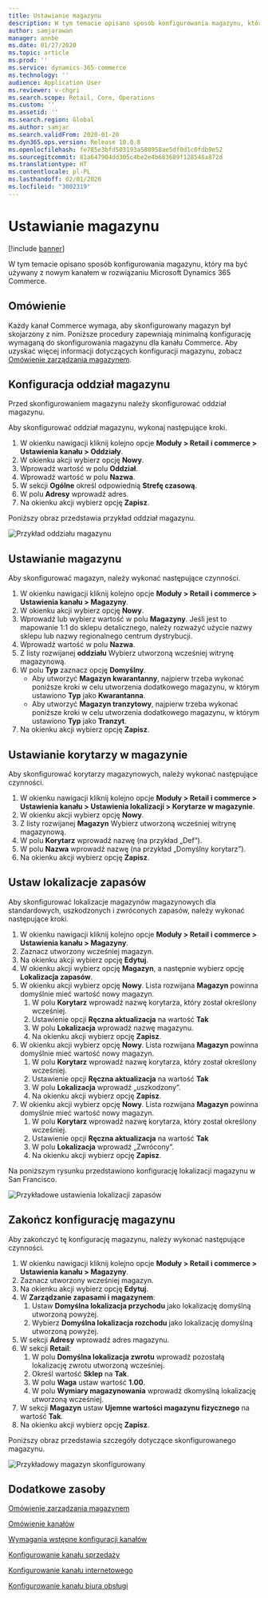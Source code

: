 ```yaml
---
title: Ustawianie magazynu
description: W tym temacie opisano sposób konfigurowania magazynu, który ma być używany z nowym kanałem w rozwiązaniu Microsoft Dynamics 365 Commerce.
author: samjarawan
manager: annbe
ms.date: 01/27/2020
ms.topic: article
ms.prod: ''
ms.service: dynamics-365-commerce
ms.technology: ''
audience: Application User
ms.reviewer: v-chgri
ms.search.scope: Retail, Core, Operations
ms.custom: ''
ms.assetid: ''
ms.search.region: Global
ms.author: samjar
ms.search.validFrom: 2020-01-20
ms.dyn365.ops.version: Release 10.0.8
ms.openlocfilehash: fe785e3bfd503193a588958ae5df0d1c0fdb9e52
ms.sourcegitcommit: 81a647904dd305c4be2e4b683689f128548a872d
ms.translationtype: HT
ms.contentlocale: pl-PL
ms.lasthandoff: 02/01/2020
ms.locfileid: "3002319"
---
```

# <a name="warehouse-set-up"></a>Ustawianie magazynu


[!include [banner](includes/banner.md)]

W tym temacie opisano sposób konfigurowania magazynu, który ma być używany z nowym kanałem w rozwiązaniu Microsoft Dynamics 365 Commerce.

## <a name="overview"></a>Omówienie

Każdy kanał Commerce wymaga, aby skonfigurowany magazyn był skojarzony z nim. Poniższe procedury zapewniają minimalną konfigurację wymaganą do skonfigurowania magazynu dla kanału Commerce. Aby uzyskać więcej informacji dotyczących konfiguracji magazynu, zobacz [Omówienie zarządzania magazynem](https://docs.microsoft.com/en-us/dynamics365/supply-chain/warehousing/warehouse-management-overview).

## <a name="configure-a-warehouse-site"></a>Konfiguracja oddział magazynu

Przed skonfigurowaniem magazynu należy skonfigurować oddział magazynu.

Aby skonfigurować oddział magazynu, wykonaj następujące kroki.

1. W okienku nawigacji kliknij kolejno opcje **Moduły \> Retail i commerce \> Ustawienia kanału \> Oddziały**.
1. W okienku akcji wybierz opcję **Nowy**.
1. Wprowadź wartość w polu **Oddział**.
1. Wprowadź wartość w polu **Nazwa**.
1. W sekcji **Ogólne** określ odpowiednią **Strefę czasową**.
1. W polu **Adresy** wprowadź adres.
1. Na okienku akcji wybierz opcję **Zapisz**.

Poniższy obraz przedstawia przykład oddział magazynu.

![Przykład oddziału magazynu](media/warehouse-site.png)

## <a name="set-up-a-warehouse"></a>Ustawianie magazynu

Aby skonfigurować magazyn, należy wykonać następujące czynności.

1. W okienku nawigacji kliknij kolejno opcje **Moduły \> Retail i commerce \> Ustawienia kanału \> Magazyny**.
1. W okienku akcji wybierz opcję **Nowy**.
1. Wprowadź lub wybierz wartość w polu **Magazyny**.  Jeśli jest to mapowanie 1:1 do sklepu detalicznego, należy rozważyć użycie nazwy sklepu lub nazwy regionalnego centrum dystrybucji.
1. Wprowadź wartość w polu **Nazwa**.
1. Z listy rozwijanej **oddziału** Wybierz utworzoną wcześniej witrynę magazynową.
1. W polu **Typ** zaznacz opcję **Domyślny**.
    - Aby utworzyć **Magazyn kwarantanny**, najpierw trzeba wykonać poniższe kroki w celu utworzenia dodatkowego magazynu, w którym ustawiono **Typ** jako **Kwarantanna**.
    - Aby utworzyć **Magazyn tranzytowy**, najpierw trzeba wykonać poniższe kroki w celu utworzenia dodatkowego magazynu, w którym ustawiono **Typ** jako **Tranzyt**.
1. Na okienku akcji wybierz opcję **Zapisz**.

## <a name="set-up-inventory-aisles"></a>Ustawianie korytarzy w magazynie

Aby skonfigurować korytarzy magazynowych, należy wykonać następujące czynności.

1. W okienku nawigacji kliknij kolejno opcje **Moduły \> Retail i commerce \> Ustawienia kanału \> Ustawienia lokalizacji \> Korytarze w magazynie**.
1. W okienku akcji wybierz opcję **Nowy**.
1. Z listy rozwijanej **Magazyn** Wybierz utworzoną wcześniej witrynę magazynową.
1. W polu **Korytarz** wprowadź nazwę (na przykład „Def”).
1. W polu **Nazwa** wprowadź nazwę (na przykład „Domyślny korytarz”).
1. Na okienku akcji wybierz opcję **Zapisz**.

## <a name="set-up-warehouse-inventory-locations"></a>Ustaw lokalizacje zapasów

Aby skonfigurować lokalizacje magazynów magazynowych dla standardowych, uszkodzonych i zwróconych zapasów, należy wykonać następujące kroki.

1. W okienku nawigacji kliknij kolejno opcje **Moduły \> Retail i commerce \> Ustawienia kanału \> Magazyny**.
1. Zaznacz utworzony wcześniej magazyn.
1. Na okienku akcji wybierz opcję **Edytuj**.
1. W okienku akcji wybierz opcję **Magazyn**, a następnie wybierz opcję **Lokalizacja zapasów**.
1. W okienku akcji wybierz opcję **Nowy**. Lista rozwijana **Magazyn** powinna domyślnie mieć wartość nowy magazyn.
    1. W polu **Korytarz** wprowadź nazwę korytarza, który został określony wcześniej. 
    1. Ustawienie opcji **Ręczna aktualizacja** na wartość **Tak**
    1. W polu **Lokalizacja** wprowadź nazwę magazynu.
    1. Na okienku akcji wybierz opcję **Zapisz**.
 1. W okienku akcji wybierz opcję **Nowy**.  Lista rozwijana **Magazyn** powinna domyślnie mieć wartość nowy magazyn.
    1. W polu **Korytarz** wprowadź nazwę korytarza, który został określony wcześniej.  
    1. Ustawienie opcji **Ręczna aktualizacja** na wartość **Tak**
    1. W polu **Lokalizacja** wprowadź „uszkodzony”.
    1. Na okienku akcji wybierz opcję **Zapisz**.
 1. W okienku akcji wybierz opcję **Nowy**.  Lista rozwijana **Magazyn** powinna domyślnie mieć wartość nowy magazyn.
    1. W polu **Korytarz** wprowadź nazwę korytarza, który został określony wcześniej. 
    1. Ustawienie opcji **Ręczna aktualizacja** na wartość **Tak**
    1. W polu **Lokalizacja** wprowadź „Zwrócony”.
    1. Na okienku akcji wybierz opcję **Zapisz**.
    
Na poniższym rysunku przedstawiono konfigurację lokalizacji magazynu w San Francisco.

![Przykładowe ustawienia lokalizacji zapasów](media/warehouse-inventory-locations.png)
    
## <a name="complete-warehouse-setup"></a>Zakończ konfigurację magazynu

Aby zakończyć tę konfigurację magazynu, należy wykonać następujące czynności.

1. W okienku nawigacji kliknij kolejno opcje **Moduły \> Retail i commerce \> Ustawienia kanału \> Magazyny**.
1. Zaznacz utworzony wcześniej magazyn.
1. Na okienku akcji wybierz opcję **Edytuj**.
1. W **Zarządzanie zapasami i magazynem**:
    1. Ustaw **Domyślna lokalizacja przychodu** jako lokalizację domyślną utworzoną powyżej.
    1. Wybierz **Domyślna lokalizacja rozchodu** jako lokalizację domyślną utworzoną powyżej.
1. W sekcji **Adresy** wprowadź adres magazynu.
1. W sekcji **Retail**: 
    1. W polu **Domyślna lokalizacja zwrotu** wprowadź pozostałą lokalizację zwrotu utworzoną wcześniej.
    1. Określ wartość **Sklep** na **Tak**.
    1. W polu **Waga** ustaw wartość **1.00**. 
    1. W polu **Wymiary magazynowania** wprowadź dkomyślną lokalizację utworzoną wcześniej.
1. W sekcji **Magazyn** ustaw **Ujemne wartości magazynu fizycznego** na wartość **Tak**.
1. Na okienku akcji wybierz opcję **Zapisz**.

Poniższy obraz przedstawia szczegóły dotyczące skonfigurowanego magazynu.

![Przykładowy magazyn skonfigurowany](media/warehouse-sample.png)

## <a name="additional-resources"></a>Dodatkowe zasoby

[Omówienie zarządzania magazynem](https://docs.microsoft.com/en-us/dynamics365/supply-chain/warehousing/warehouse-management-overview)

[Omówienie kanałów](channels-overview.md)

[Wymagania wstępne konfiguracji kanałów](channels-prerequisites.md)

[Konfigurowanie kanału sprzedaży](channel-setup-retail.md)
    
[Konfigurowanie kanału internetowego](channel-setup-online.md)

[Konfigurowanie kanału biura obsługi](channel-setup-callcenter.md)





